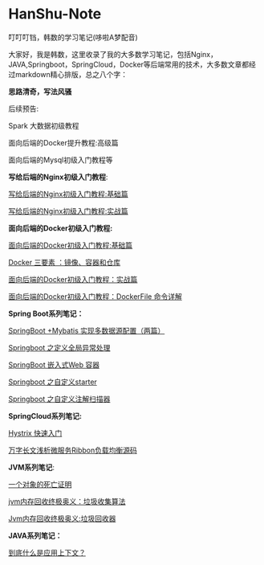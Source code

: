 # HanShu-Note
叮叮叮铛，韩数的学习笔记(哆啦A梦配音)

大家好，我是韩数，这里收录了我的大多数学习笔记，包括Nginx，JAVA,Springboot，SpringCloud，Docker等后端常用的技术，大多数文章都经过markdown精心排版，总之八个字：

**思路清奇，写法风骚**

后续预告:

Spark 大数据初级教程

面向后端的Docker提升教程:高级篇

面向后端的Mysql初级入门教程等



**写给后端的Nginx初级入门教程**:

[写给后端的Nginx初级入门教程:基础篇](https://github.com/hanshuaikang/HanShu-Note/blob/master/Nginx%E5%88%9D%E7%BA%A7%E5%85%A5%E9%97%A8%E6%95%99%E7%A8%8B/%E5%86%99%E7%BB%99%E5%90%8E%E7%AB%AF%E7%9A%84Nginx%E5%88%9D%E7%BA%A7%E5%85%A5%E9%97%A8%E6%95%99%E7%A8%8B%E5%9F%BA%E7%A1%80%E7%AF%87.md)

[写给后端的Nginx初级入门教程:实战篇](https://github.com/hanshuaikang/HanShu-Note/blob/master/Nginx%E5%88%9D%E7%BA%A7%E5%85%A5%E9%97%A8%E6%95%99%E7%A8%8B/%E5%86%99%E7%BB%99%E5%90%8E%E7%AB%AF%E7%9A%84Nginx%E5%88%9D%E7%BA%A7%E5%85%A5%E9%97%A8%E6%95%99%E7%A8%8B%E5%AE%9E%E6%88%98%E7%AF%87.md)

**面向后端的Docker初级入门教程:**

[面向后端的Docker初级入门教程:基础篇](https://github.com/hanshuaikang/HanShu-Note/blob/master/Docker%E5%88%9D%E7%BA%A7%E5%85%A5%E9%97%A8%E6%95%99%E7%A8%8B/%E9%9D%A2%E5%90%91%E5%88%9D%E5%AD%A6%E8%80%85%E7%9A%84docker%E5%AD%A6%E4%B9%A0%E6%95%99%E7%A8%8B%EF%BC%9A%E5%9F%BA%E7%A1%80%E7%AF%87.md)

[Docker 三要素 ：镜像、容器和仓库](https://github.com/hanshuaikang/HanShu-Note/blob/master/Docker%E5%88%9D%E7%BA%A7%E5%85%A5%E9%97%A8%E6%95%99%E7%A8%8B/Docker%20%E4%B8%89%E8%A6%81%E7%B4%A0%20%EF%BC%9A%E9%95%9C%E5%83%8F%E3%80%81%E5%AE%B9%E5%99%A8%E5%92%8C%E4%BB%93%E5%BA%93.md)

[面向后端的Docker初级入门教程：实战篇](https://github.com/hanshuaikang/HanShu-Note/blob/master/Docker初级入门教程/面向后端的Docker初级入门教程：实战篇(上).md)

[面向后端的Docker初级入门教程：DockerFile 命令详解](https://github.com/hanshuaikang/HanShu-Note/blob/master/Docker%E5%88%9D%E7%BA%A7%E5%85%A5%E9%97%A8%E6%95%99%E7%A8%8B/%E5%86%99%E7%BB%99%E5%90%8E%E7%AB%AF%E7%9A%84Docker%E5%88%9D%E7%BA%A7%E5%85%A5%E9%97%A8%E6%95%99%E7%A8%8B%EF%BC%9ADockerFile%20%E5%91%BD%E4%BB%A4%E8%AF%A6%E8%A7%A3.md)

**Spring Boot系列笔记：**

[SpringBoot +Mybatis 实现多数据源配置（两篇）](https://github.com/hanshuaikang/HanShu-Note/blob/master/SpringBoot%E7%B3%BB%E5%88%97%E7%AC%94%E8%AE%B0/mybatis%E5%A4%9A%E6%95%B0%E6%8D%AE%E6%BA%90%E9%85%8D%E7%BD%AE/SpringBoot%20%2B%20Mybatis%E4%BD%BF%E7%94%A8AOP%E5%AE%9E%E7%8E%B0%E5%8A%A8%E6%80%81%E5%88%87%E6%8D%A2%E6%95%B0%E6%8D%AE%E6%BA%90.md)

[Springboot 之定义全局异常处理](https://github.com/hanshuaikang/HanShu-Note/blob/master/SpringBoot%E7%B3%BB%E5%88%97%E7%AC%94%E8%AE%B0/%E5%85%A8%E5%B1%80%E5%BC%82%E5%B8%B8%E5%A4%84%E7%90%86/Springboot%E4%B9%8B%E8%87%AA%E5%AE%9A%E4%B9%89%E5%85%A8%E5%B1%80%E5%BC%82%E5%B8%B8%E5%A4%84%E7%90%86.md)

[SpringBoot 嵌入式Web 容器](https://github.com/hanshuaikang/HanShu-Note/blob/master/SpringBoot%E7%B3%BB%E5%88%97%E7%AC%94%E8%AE%B0/%E5%B5%8C%E5%85%A5%E5%BC%8Fweb%E5%AE%B9%E5%99%A8/%E5%B5%8C%E5%85%A5%E5%BC%8Fweb%E5%AE%B9%E5%99%A8.md)

[Springboot 之自定义starter](https://github.com/hanshuaikang/HanShu-Note/blob/master/SpringBoot%E7%B3%BB%E5%88%97%E7%AC%94%E8%AE%B0/%E8%87%AA%E5%AE%9A%E4%B9%89starter/Springboot%20%E4%B9%8B%E5%88%9B%E5%BB%BA%E8%87%AA%E5%AE%9A%E4%B9%89starter.md)

[Springboot 之自定义注解扫描器](https://github.com/hanshuaikang/HanShu-Note/blob/master/SpringBoot%E7%B3%BB%E5%88%97%E7%AC%94%E8%AE%B0/%E8%87%AA%E5%AE%9A%E4%B9%89%E6%B3%A8%E8%A7%A3%E6%89%AB%E6%8F%8F%E5%99%A8/Spring%20Boot%E4%B9%8B%E5%AE%9A%E4%B9%89%E6%B3%A8%E8%A7%A3%E6%89%AB%E6%8F%8F%E5%99%A8.md)

**SpringCloud系列笔记:**

[Hystrix 快速入门](https://github.com/hanshuaikang/HanShu-Note/blob/master/SpringCloud%E6%BA%90%E7%A0%81%E5%88%86%E6%9E%90/Hystrix/Hystrix%E6%BA%90%E7%A0%81%E8%A7%A3%E6%9E%90(%E4%B8%80)%EF%BC%9A%E5%9F%BA%E7%A1%80%E4%BD%BF%E7%94%A8.md)

[万字长文浅析微服务Ribbon负载均衡源码](https://github.com/hanshuaikang/HanShu-Note/blob/master/SpringCloud%E6%BA%90%E7%A0%81%E5%88%86%E6%9E%90/Ribbon/%E4%B8%87%E5%AD%97%E9%95%BF%E6%96%87%E6%B5%85%E6%9E%90%E5%BE%AE%E6%9C%8D%E5%8A%A1Ribbon%E8%B4%9F%E8%BD%BD%E5%9D%87%E8%A1%A1%E6%BA%90%E7%A0%81.md)

**JVM系列笔记**:

[一个对象的死亡证明](https://github.com/hanshuaikang/HanShu-Note/blob/master/Jvm%E7%BB%88%E6%9E%81%E5%A5%A5%E4%B9%89%E7%B3%BB%E5%88%97/%E4%B8%80%E4%B8%AAJava%E5%AF%B9%E8%B1%A1%E7%9A%84%E6%AD%BB%E4%BA%A1%E8%AF%81%E6%98%8E.md)

[jvm内存回收终极奥义：垃圾收集算法](https://github.com/hanshuaikang/HanShu-Note/blob/master/Jvm%E7%BB%88%E6%9E%81%E5%A5%A5%E4%B9%89%E7%B3%BB%E5%88%97/jvm%E5%86%85%E5%AD%98%E5%9B%9E%E6%94%B6%E7%BB%88%E6%9E%81%E5%A5%A5%E4%B9%89%EF%BC%9A%E5%9E%83%E5%9C%BE%E6%94%B6%E9%9B%86%E7%AE%97%E6%B3%95.md)

[Jvm内存回收终极奥义:垃圾回收器](https://github.com/hanshuaikang/HanShu-Note/blob/master/Jvm%E7%BB%88%E6%9E%81%E5%A5%A5%E4%B9%89%E7%B3%BB%E5%88%97/Jvm%E5%86%85%E5%AD%98%E5%9B%9E%E6%94%B6%E7%BB%88%E6%9E%81%E5%A5%A5%E4%B9%89%E5%9E%83%E5%9C%BE%E6%94%B6%E9%9B%86%E5%99%A8.md)

**JAVA系列笔记：**

[到底什么是应用上下文？](https://github.com/hanshuaikang/HanShu-Note/blob/master/java%E5%AD%A6%E4%B9%A0%E7%AC%94%E8%AE%B0/%E5%88%B0%E5%BA%95%E4%BB%80%E4%B9%88%E6%98%AF%E5%BA%94%E7%94%A8%E4%B8%8A%E4%B8%8B%E6%96%87%EF%BC%9F.md)



